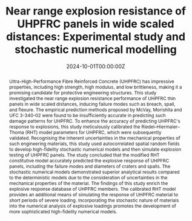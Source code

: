 ---
title: "Near range explosion resistance of UHPFRC panels in wide scaled distances: Experimental study and stochastic numerical modelling"
authors:
- yinxing
- Qinghua Li*
- Qingmin Wang
- Bokun Chen
- Shilang Xu
# author_notes:
# - "Equal contribution"
# - "Equal contribution"
date: "2024-10-01T00:00:00Z"

# Publication type.
# Accepts a single type but formatted as a YAML list (for Hugo requirements).
# Enter a publication type from the CSL standard.
publication_types: ["article-journal"]

# Publication name and optional abbreviated publication name.
publication: "***International Journal of Impact Engineering***, 192, 105028"

abstract: Ultra-High-Performance Fibre Reinforced Concrete (UHPFRC) has impressive properties, including high strength, high modulus, and low brittleness, making it a promising candidate for protective engineering structures. This study investigated the near range explosion resistance performance of UHPFRC thin panels in wide scaled distances, inducing failure modes such as breach, spall, and flexure. The empirical prediction methods proposed by McVay, Morishita and UFC 3-340-02 were found to be insufficiently accurate in predicting such damage patterns for UHPFRC. To enhance the accuracy of predicting UHPFRC's response to explosions, this study meticulously calibrated the Riedel–Hiermaier–Thoma (RHT) model parameters for UHPFRC, which were subsequently validated. Recognising the inherent uncertainties in the mechanical properties of such engineering materials, this study used autocorrelated spatial random fields to develop high-fidelity stochastic numerical models and then simulate explosion testing of UHPFRC panels. The study concluded that the modified RHT constitutive model accurately predicted the explosive response of UHPFRC panels, including the failure modes and diameters of craters and spalls. The stochastic numerical models demonstrated superior analytical results compared to the deterministic models due to the consideration of uncertainties in the mechanical properties of the material. The findings of this study enrich the explosive response database of UHPFRC members. The calibrated RHT model provides an additional means of simulating the response of UHPFRC material to short periods of severe loading. Incorporating the stochastic nature of materials into the numerical analysis of explosive loadings promotes the development of more sophisticated high-fidelity numerical models.

tags:
- Source Themes
featured: false

links:
  # - type: pdf
  #   url: http://arxiv.org/pdf/1512.04133v1
  # - type: code
  #   url: https://github.com/HugoBlox/hugo-blox-builder
  # - type: dataset
  #   url: ""
  # - type: poster
  #   url: ""
  # - type: project
  #   url: ""
  # - type: slides
  #   url: https://www.slideshare.net/
  - type: source
    url: "https://doi.org/10.1016/j.ijimpeng.2024.105028"
  # - type: video
  #   url: ""

# Featured image
# To use, add an image named `featured.jpg/png` to your page's folder. 
image:
  caption: 'Image credit: [**Unsplash**](https://unsplash.com/photos/jdD8gXaTZsc)'
  focal_point: ""
  preview_only: false

# Associated Projects (optional).
#   Associate this publication with one or more of your projects.
#   Simply enter your project's folder or file name without extension.
#   E.g. `internal-project` references `content/project/internal-project/index.md`.
#   Otherwise, set `projects: []`.
projects: []

# Slides (optional).
#   Associate this publication with Markdown slides.
#   Simply enter your slide deck's filename without extension.
#   E.g. `slides: "example"` references `content/slides/example/index.md`.
#   Otherwise, set `slides: ""`.
slides: ""
---